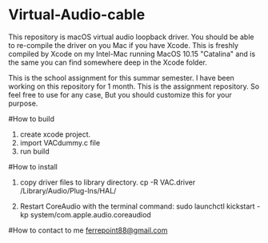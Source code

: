 # Virtual-Audio-cable
This repository is macOS virtual audio loopback driver.
You should be able to re-compile the driver on you Mac if you have Xcode. 
This is freshly compiled by Xcode on my Intel-Mac running MacOS 10.15 "Catalina" 
and is the same you can find somewhere deep in the Xcode folder.

This is the school assignment for this summar semester.
I have been working on this repository for 1 month.
This is the assignment repository.
So feel free to use for any case, But you should customize this for your purpose.


#How to build
1. create xcode project.
2. import VACdummy.c file
3. run build

#How to install
1. copy driver files to library directory.
	cp -R VAC.driver /Library/Audio/Plug-Ins/HAL/
	
2. Restart CoreAudio with the terminal command:
	sudo launchctl kickstart -kp system/com.apple.audio.coreaudiod

#How to contact to me
	ferrepoint88@gmail.com
